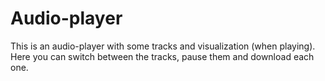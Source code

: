 # Audio-player

This is an audio-player with some tracks and visualization (when playing). Here you can switch between the tracks, pause them and download each one.
